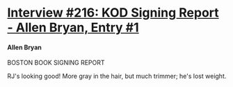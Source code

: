 # [Interview #216: KOD Signing Report - Allen Bryan, Entry #1](https://www.theoryland.com/intvmain.php?i=216#1)

#### Allen Bryan

BOSTON BOOK SIGNING REPORT

RJ's looking good! More gray in the hair, but much trimmer; he's lost weight.

